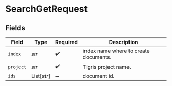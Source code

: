 # SearchGetRequest


## Fields

| Field                                 | Type                                  | Required                              | Description                           |
| ------------------------------------- | ------------------------------------- | ------------------------------------- | ------------------------------------- |
| `index`                               | *str*                                 | :heavy_check_mark:                    | index name where to create documents. |
| `project`                             | *str*                                 | :heavy_check_mark:                    | Tigris project name.                  |
| `ids`                                 | List[*str*]                           | :heavy_minus_sign:                    | document id.                          |